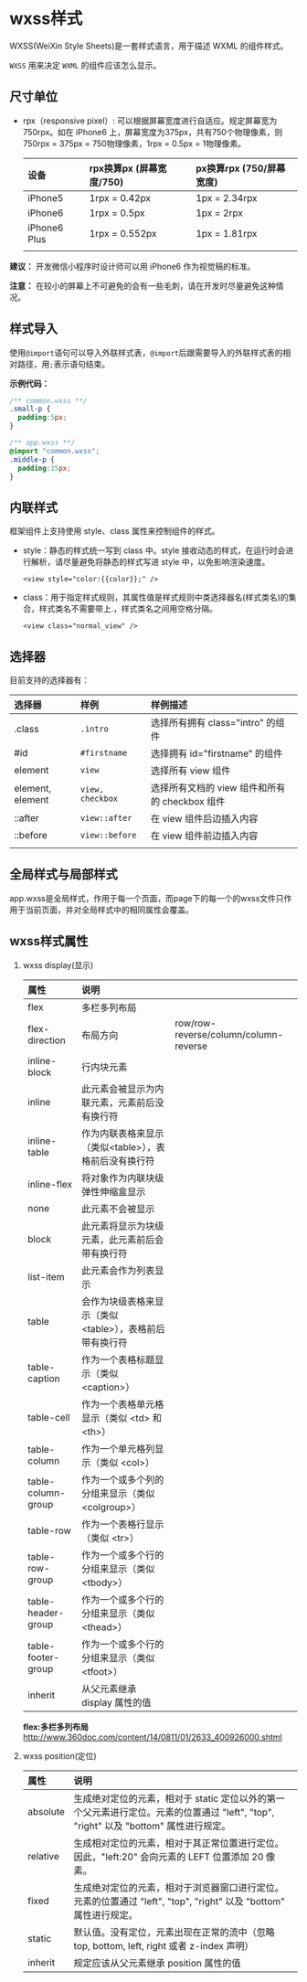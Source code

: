 # wxss样式

WXSS(WeiXin Style Sheets)是一套样式语言，用于描述 WXML 的组件样式。

`WXSS` 用来决定 `WXML` 的组件应该怎么显示。

## 尺寸单位

* rpx（responsive pixel）: 可以根据屏幕宽度进行自适应。规定屏幕宽为750rpx。如在 iPhone6 上，屏幕宽度为375px，共有750个物理像素，则750rpx = 375px = 750物理像素，1rpx = 0.5px = 1物理像素。

    |设备|rpx换算px (屏幕宽度/750)|px换算rpx (750/屏幕宽度)|
    |:-|:-|:-|
    |iPhone5|1rpx = 0.42px|1px = 2.34rpx|
    |iPhone6|1rpx = 0.5px|1px = 2rpx|
    |iPhone6 Plus|1rpx = 0.552px|1px = 1.81rpx|
    ||||

**建议：** 开发微信小程序时设计师可以用 iPhone6 作为视觉稿的标准。

**注意：** 在较小的屏幕上不可避免的会有一些毛刺，请在开发时尽量避免这种情况。

## 样式导入

使用`@import`语句可以导入外联样式表，`@import`后跟需要导入的外联样式表的相对路径，用`;`表示语句结束。

**示例代码：**

```css
/** common.wxss **/
.small-p {
  padding:5px;
}
```

```css
/** app.wxss **/
@import "common.wxss";
.middle-p {
  padding:15px;
}
```

## 内联样式

框架组件上支持使用 style、class 属性来控制组件的样式。

* style：静态的样式统一写到 class 中。style 接收动态的样式，在运行时会进行解析，请尽量避免将静态的样式写进 style 中，以免影响渲染速度。

    ```<view style="color:{{color}};" />```

* class：用于指定样式规则，其属性值是样式规则中类选择器名(样式类名)的集合，样式类名不需要带上.，样式类名之间用空格分隔。

    ```<view class="normal_view" />```

## 选择器

目前支持的选择器有：

|选择器|样例|样例描述|
|:-|:-|:-|
|.class|`.intro`|选择所有拥有 class="intro" 的组件|
|#id|`#firstname`|选择拥有 id="firstname" 的组件|
|element|`view`|选择所有 view 组件|
|element, element|`view, checkbox`|选择所有文档的 view 组件和所有的 checkbox 组件|
|::after|`view::after`|在 view 组件后边插入内容|
|::before|`view::before`|在 view 组件前边插入内容|
||||

## 全局样式与局部样式

app.wxss是全局样式，作用于每一个页面，而page下的每一个的wxss文件只作用于当前页面，并对全局样式中的相同属性会覆盖。

## wxss样式属性

1. wxss display(显示)

    |属性|说明||
    |:-|:-|:-|
    |flex|多栏多列布局||
    |flex-direction|布局方向|row/row-reverse/column/column-reverse|
    |inline-block|行内块元素||
    |inline|此元素会被显示为内联元素，元素前后没有换行符||
    |inline-table|作为内联表格来显示（类似\<table\>），表格前后没有换行符||
    |inline-flex|将对象作为内联块级弹性伸缩盒显示||
    |none|此元素不会被显示||
    |block|此元素将显示为块级元素，此元素前后会带有换行符||
    |list-item|此元素会作为列表显示||
    |table|会作为块级表格来显示（类似 \<table\>），表格前后带有换行符||
    |table-caption|作为一个表格标题显示（类似 \<caption\>）||
    |table-cell|作为一个表格单元格显示（类似 \<td\> 和 \<th\>）||
    |table-column|作为一个单元格列显示（类似 \<col\>）|
    |table-column-group|作为一个或多个列的分组来显示（类似 \<colgroup\>）|
    |table-row|作为一个表格行显示（类似 \<tr\>）|
    |table-row-group|作为一个或多个行的分组来显示（类似 \<tbody\>）|
    |table-header-group|作为一个或多个行的分组来显示（类似 \<thead\>）|
    |table-footer-group|作为一个或多个行的分组来显示（类似 \<tfoot\>）|
    |inherit|从父元素继承 display 属性的值|

    **flex:多栏多列布局** http://www.360doc.com/content/14/0811/01/2633_400926000.shtml

2. wxss position(定位)

    |属性|说明|
    |:-|:-|
    |absolute|生成绝对定位的元素，相对于 static 定位以外的第一个父元素进行定位。元素的位置通过 "left", "top", "right" 以及 "bottom" 属性进行规定。|
    |relative|生成相对定位的元素，相对于其正常位置进行定位。因此，"left:20" 会向元素的 LEFT 位置添加 20 像素。|
    |fixed|生成绝对定位的元素，相对于浏览器窗口进行定位。元素的位置通过 "left", "top", "right" 以及 "bottom" 属性进行规定。|
    |static|默认值。没有定位，元素出现在正常的流中（忽略 top, bottom, left, right 或者 z-index 声明）|
    |inherit|规定应该从父元素继承 position 属性的值|